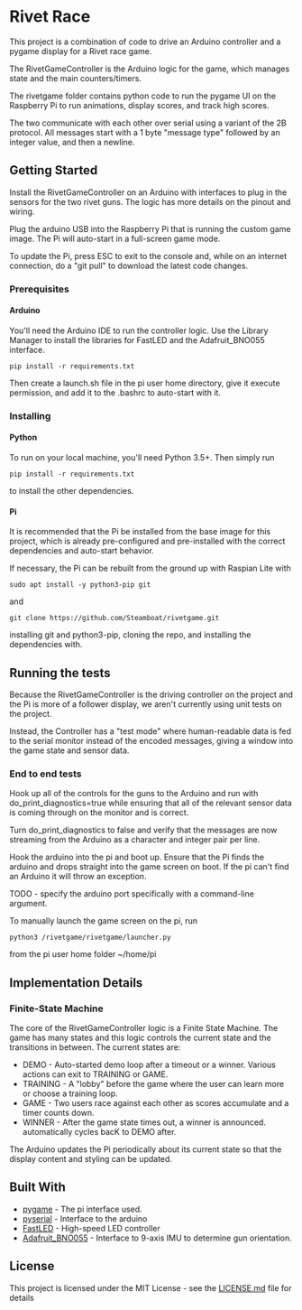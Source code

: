 # Rivet Race

This project is a combination of code to drive an Arduino controller and a pygame display for a Rivet race game.

The RivetGameController is the Arduino logic for the game, which manages state and the main counters/timers.

The rivetgame folder contains python code to run the pygame UI on the Raspberry Pi to run animations, display scores, and track high scores.

The two communicate with each other over serial using a variant of the 2B protocol. All messages start with a 1 byte "message type" followed by an integer value, and then a newline.

## Getting Started

Install the RivetGameController on an Arduino with interfaces to plug in the sensors for the two rivet guns. The logic has more details on the pinout and wiring.

Plug the arduino USB into the Raspberry Pi that is running the custom game image. The Pi will auto-start in a full-screen game mode. 

To update the Pi, press ESC to exit to the console and, while on an internet connection, do a "git pull" to download the latest code changes.

### Prerequisites

#### Arduino

You'll need the Arduino IDE to run the controller logic. Use the Library Manager to install the libraries for FastLED and the Adafruit_BNO055 interface.


```
pip install -r requirements.txt
```

Then create a launch.sh file in the pi user home directory, give it execute permission, and add it to the
.bashrc to auto-start with it.

### Installing
#### Python

To run on your local machine, you'll need Python 3.5+. Then simply run 

```
pip install -r requirements.txt
```

to install the other dependencies.

#### Pi

It is recommended that the Pi be installed from the base image for this project, which is already pre-configured and 
pre-installed with the correct dependencies and auto-start behavior.

If necessary, the Pi can be rebuilt from the ground up with Raspian Lite with

```
sudo apt install -y python3-pip git
```

and

```
git clone https://github.com/Steamboat/rivetgame.git
```

installing git and python3-pip, cloning the repo, and installing
the dependencies with.


## Running the tests

Because the RivetGameController is the driving controller on the project and the Pi is more of a follower display, we
aren't currently using unit tests on the project.

Instead, the Controller has a "test mode" where human-readable data is fed to the serial monitor instead of the encoded
messages, giving a window into the game state and sensor data.

### End to end tests

Hook up all of the controls for the guns to the Arduino and run with do_print_diagnostics=true while ensuring that all
of the relevant sensor data is coming through on the monitor and is correct.

Turn do_print_diagnostics to false and verify that the messages are now streaming from the Arduino as a character and
integer pair per line.

Hook the arduino into the pi and boot up. Ensure that the Pi finds the arduino and drops straight into the game screen
on boot. If the pi can't find an Arduino it will throw an exception.

TODO - specify the arduino port specifically with a command-line argument.

To manually launch the game screen on the pi, run

```
python3 /rivetgame/rivetgame/launcher.py
```

from the pi user home folder ~/home/pi

## Implementation Details

### Finite-State Machine

The core of the RivetGameController logic is a Finite State Machine. The game has many states and this
logic controls the current state and the transitions in between. The current states are:

* DEMO - Auto-started demo loop after a timeout or a winner. Various actions can exit to TRAINING or GAME.
* TRAINING - A "lobby" before the game where the user can learn more or choose a training loop.
* GAME - Two users race against each other as scores accumulate and a timer counts down.
* WINNER - After the game state times out, a winner is announced. automatically cycles bacK to DEMO after.

The Arduino updates the Pi periodically about its current state so that the display content and styling can be updated.


## Built With

* [pygame](https://www.pygame.org/wiki/GettingStarted) - The pi interface used.
* [pyserial](https://pythonhosted.org/pyserial/) - Interface to the arduino
* [FastLED](http://fastled.io/) - High-speed LED controller
* [Adafruit_BNO055](https://learn.adafruit.com/adafruit-bno055-absolute-orientation-sensor/arduino-code) - Interface to 9-axis IMU to determine gun orientation.

## License

This project is licensed under the MIT License - see the [LICENSE.md](LICENSE.md) file for details

